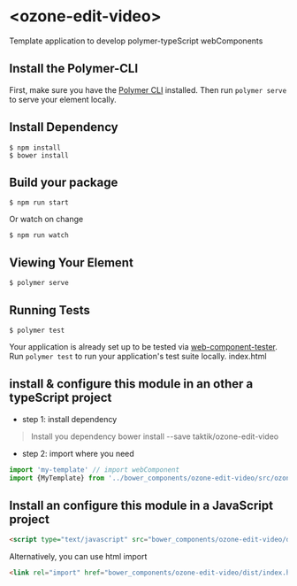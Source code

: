 # \<ozone-edit-video\>

Template application to develop polymer-typeScript webComponents

## Install the Polymer-CLI

First, make sure you have the [Polymer CLI](https://www.npmjs.com/package/polymer-cli) installed. Then run `polymer serve` to serve your element locally.

## Install Dependency

```
$ npm install
$ bower install
```

## Build your package

```
$ npm run start
```
Or watch on change
```
$ npm run watch
```


## Viewing Your Element

```
$ polymer serve
```

## Running Tests

```
$ polymer test
```

Your application is already set up to be tested via [web-component-tester](https://github.com/Polymer/web-component-tester). Run `polymer test` to run your application's test suite locally.
index.html

## install & configure this module in an other a typeScript project


- step 1: install dependency

> Install you dependency
> bower install --save taktik/ozone-edit-video

- step 2: import where you need
```typescript
import 'my-template' // import webComponent
import {MyTemplate} from '../bower_components/ozone-edit-video/src/ozone-edit-video' // import type
```


## Install an configure this module in a JavaScript project

```html
<script type="text/javascript" src="bower_components/ozone-edit-video/dist/ozone-edit-video.js"></script></body>
```
Alternatively, you can use html import
```html
<link rel="import" href="bower_components/ozone-edit-video/dist/index.html">
```
